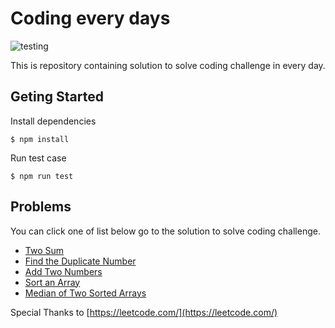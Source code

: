 # Coding every days

![testing](https://github.com/thiti-y/coding-every-days/actions/workflows/unit-test.yml/badge.svg)

This is repository containing solution to solve coding challenge in every day.

## Geting Started

Install dependencies

```
$ npm install
```

Run test case

```
$ npm run test
```

## Problems

You can click one of list below go to the solution to solve coding challenge.

- [Two Sum](src/two-sum/)
- [Find the Duplicate Number](src/find-the-duplicate-number/)
- [Add Two Numbers](src/add-two-numbers/)
- [Sort an Array](src/sort-an-array/)
- [Median of Two Sorted Arrays](src/median-of-two-sorted-arrays/)

Special Thanks to [https://leetcode.com/](https://leetcode.com/)

